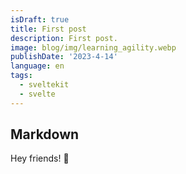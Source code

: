 ```yaml
---
isDraft: true
title: First post
description: First post.
image: blog/img/learning_agility.webp
publishDate: '2023-4-14'
language: en
tags:
  - sveltekit
  - svelte
---
```


## Markdown

Hey friends! 👋
